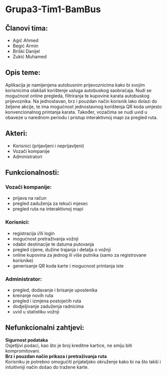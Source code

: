 # Grupa3-Tim1-BamBus

## Članovi tima:
* Agić Ahmed
* Begić Armin	
* Briški Danijel
* Zukić Muhamed

## Opis teme:
Aplikacija je namijenjena autobusnim prijevoznicima kako bi svojim korisnicima olakšali korištenje usluga autobuskog saobraćaja. Nudi se mogućnost online pregleda, filtriranja te kupovine karata autobuskog prijevoznika. Na jednostavan, brz i pouzdan način korisnik lako dolazi do željene akcije, te ima mogućnost jednostavnog korištenja QR koda umjesto konvencionalnog printanja karata. Također, vozačima se nudi uvid u obaveze u narednom periodu i pristup interaktivnoj mapi za pregled ruta.

## Akteri: 
* Korisnici (prijavljeni i neprijavljeni) 
* Vozači kompanije
* Administratori

## Funkcionalnosti:
### Vozači kompanije:
* prijava na račun 
* pregled zaduženja za tekući mjesec 
* pregled ruta na interaktivnoj mapi

### Korisnici: 
* registracija i/ili login
* mogućnost pretraživanja vožnji
* odabir destinacije te datuma putovanja
* pregled cijene, dužine trajanja i detalja o vožnji
* online kupovina za jednog ili više putnika (samo za registrovane korisnike)
* generisanje QR koda karte i mogucnost printanja iste
      
### Administrator:
* pregled, dodavanje i brisanje uposlenika
* kreiranje novih ruta 
* pregled i izmjena postojećih ruta
* dodjeljivanje zaduženja radnicima
* uvid u statistiku vožnji

## Nefunkcionalni zahtjevi:
**Sigurnost podataka**<br/>
Osjetljivi podaci, kao što je broj kreditne kartice, ne smiju biti kompromitovani.<br/>
**Brz i pouzdan način prikaza i pretraživanja ruta**<br/>
Korisniku je potrebno omogućiti prijateljsko okruženje kako bi na što lakši i intuitivniji način došao do tražene karte.

